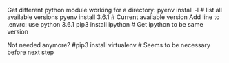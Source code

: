 Get different python module working for a directory:
  pyenv install -l    # list all available versions
  pyenv install 3.6.1 # Current available version
  Add line to .envrc:
    use python 3.6.1
  pip3 install ipython   # Get ipython to be same version

Not needed anymore?
  #pip3 install virtualenv # Seems to be necessary before next step

